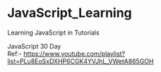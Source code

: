 # JavaScript_Learning
Learning JavaScript in Tutorials

JavaScript 30 Day<br>
Ref:- https://www.youtube.com/playlist?list=PLu8EoSxDXHP6CGK4YVJhL_VWetA865GOH

